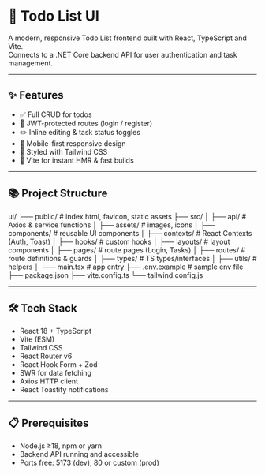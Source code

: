 # 🚀 Todo List UI

A modern, responsive Todo List frontend built with React, TypeScript and Vite.  
Connects to a .NET Core backend API for user authentication and task management.

---

## ✨ Features

- ✅ Full CRUD for todos
- 🔐 JWT-protected routes (login / register)
- ✏️ Inline editing & task status toggles
- 📱 Mobile-first responsive design
- 🎨 Styled with Tailwind CSS
- 🚀 Vite for instant HMR & fast builds

---

## 📚 Project Structure

ui/
├── public/ # index.html, favicon, static assets
├── src/
│ ├── api/ # Axios & service functions
│ ├── assets/ # images, icons
│ ├── components/ # reusable UI components
│ ├── contexts/ # React Contexts (Auth, Toast)
│ ├── hooks/ # custom hooks
│ ├── layouts/ # layout components
│ ├── pages/ # route pages (Login, Tasks)
│ ├── routes/ # route definitions & guards
│ ├── types/ # TS types/interfaces
│ ├── utils/ # helpers
│ └── main.tsx # app entry
├── .env.example # sample env file
├── package.json
├── vite.config.ts
└── tailwind.config.js

---

## 🛠️ Tech Stack

- React 18 + TypeScript
- Vite (ESM)
- Tailwind CSS
- React Router v6
- React Hook Form + Zod
- SWR for data fetching
- Axios HTTP client
- React Toastify notifications

---

## 📋 Prerequisites

- Node.js ≥18, npm or yarn
- Backend API running and accessible
- Ports free: 5173 (dev), 80 or custom (prod)
